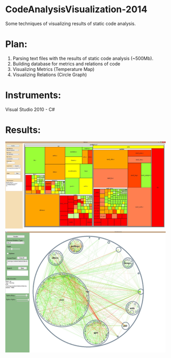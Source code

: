 # CodeAnalysisVisualization-2014
Some techniques of visualizing results of static code analysis.

# Plan:
1. Parsing text files with the results of static code analysis (~500Mb).
2. Building database for metrics and relations of code
3. Visualizing Metrics (Temperature Map)
4. Visualizing Relations (Circle Graph)

# Instruments:
Visual Studio 2010 - C#

# Results:
![fig](Screens/3.jpg)
![fig](Screens/rel3.jpg)
